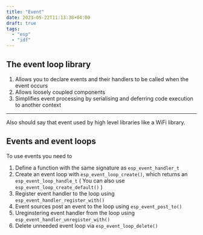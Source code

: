 ```yaml
---
title: "Event"
date: 2023-05-22T11:13:38+04:00
draft: true
tags:
  - "esp"
  - "idf"
---
```

## The event loop library

1. Allows you to declare events and their handlers to be called when the event occurs
2. Allows loosely coupled components
3. Simplifies event processing by serialising and deferring code execution to another context

---

Also should say that event used by high level libraries like a WiFi library.

## Events and event loops

To use events you need to

1. Define a function with the same signature as `esp_event_handler_t`
2. Create an event loop with `esp_event_loop_create()`, which returns an `esp_event_loop_handle_t` ( You can also use `esp_event_loop_create_default()` )
3. Register event handler to the loop using `esp_event_handler_register_with()`
4. Event sources post an event to the loop using `esp_event_post_to()`
5. Ureginstering event handler from the loop using `esp_event_handler_unregister_with()`
6. Delete unneeded event loop via `esp_event_loop_delete()`
